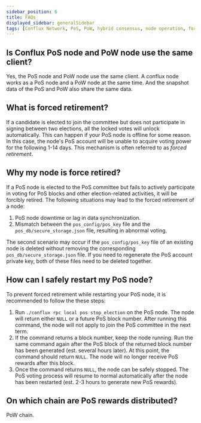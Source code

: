 ```yaml
---
sidebar_position: 6
title: FAQs
displayed_sidebar: generalSidebar
tags: [Conflux Network, PoS, PoW, hybrid consensus, node operation, forced retirement, node restart, PoS rewards, Core Space, eSpace, PoS committee, voting power, node synchronization, pos_config, pos_db, secure_storage, stop_election, PoS block generation]
---
```


## Is Conflux PoS node and PoW node use the same client?

Yes, the PoS node and PoW node use the same client. A conflux node works as a PoS node and a PoW node at the same time. And the snapshot data of the PoS and PoW also share the same data.

## What is forced retirement?

If a candidate is elected to join the committee but does not participate in signing between two elections, all the locked votes will unlock automatically. This can happen if your PoS node is offline for some reason. In this case, the node's PoS account will be unable to acquire voting power for the following 1-14 days. This mechanism is often referred to as *forced retirement*.

## Why my node is force retired?

If a PoS node is elected to the PoS committee but fails to actively participate in voting for PoS blocks and other election-related activities, it will be forcibly retired. The following situations may lead to the forced retirement of a node:

1. PoS node downtime or lag in data synchronization.
2. Mismatch between the `pos_config/pos_key` file and the `pos_db/secure_storage.json` file, resulting in abnormal voting.

The second scenario may occur if the `pos_config/pos_key` file of an existing node is deleted without removing the corresponding `pos_db/secure_storage.json` file. If you need to regenerate the PoS account private key, both of these files need to be deleted together.

## How can I safely restart my PoS node?

To prevent forced retirement while restarting your PoS node, it is recommended to follow the these steps:

1. Run `./conflux rpc local pos stop_election` on the PoS node. The node will return either `NULL` or a future PoS block number. After running this command, the node will not apply to join the PoS committee in the next term.
2. If the command returns a block number, keep the node running. Run the same command again after the PoS block of the returned block number has been generated (est. several hours later). At this point, the command should return `NULL`. The node will no longer receive PoS rewards after this block.
3. Once the command returns `NULL`, the node can be safely stopped. The PoS voting process will resume to normal automatically after the node has been restarted (est. 2-3 hours to generate new PoS rewards).

## On which chain are PoS rewards distributed?

PoW chain.
